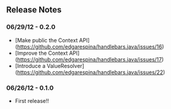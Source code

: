 ## Release Notes

### 06/29/12 - 0.2.0
 * [Make public the Context API] (https://github.com/edgarespina/handlebars.java/issues/16)
 * [Improve the Context API] (https://github.com/edgarespina/handlebars.java/issues/17)
 * [Introduce a ValueResolver] (https://github.com/edgarespina/handlebars.java/issues/22)

### 06/26/12 - 0.1.0
 * First release!!